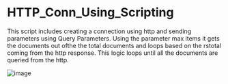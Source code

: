 # HTTP_Conn_Using_Scripting

This script includes creating a connection using http and sending parameters using Query Parameters.
Using the parameter max items it gets the documents out ofthe the total documents and loops based on the rstotal coming from the http response.
This logic loops until all the documents are queried from the http.

![image](https://github.com/manasch19/HTTP_Conn_Using_Scripting/assets/97012694/06d81372-358e-4060-9012-2637c1e7333e)



